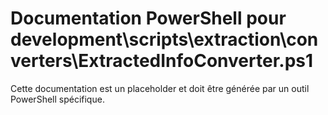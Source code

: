 # Documentation PowerShell pour development\scripts\extraction\converters\ExtractedInfoConverter.ps1

Cette documentation est un placeholder et doit être générée par un outil PowerShell spécifique.
